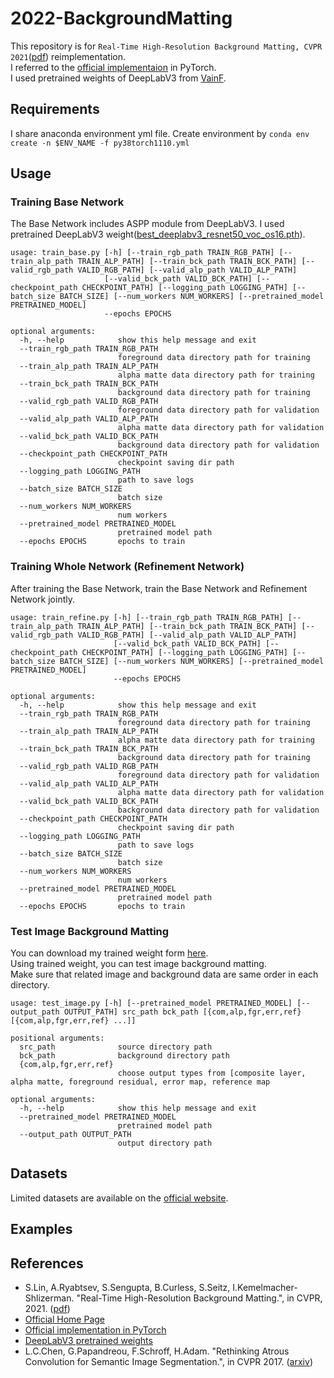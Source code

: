 # 2022-BackgroundMatting
This repository is for `Real-Time High-Resolution Background Matting, CVPR 2021`([pdf](https://openaccess.thecvf.com/content/CVPR2021/papers/Lin_Real-Time_High-Resolution_Background_Matting_CVPR_2021_paper.pdf)) reimplementation.  
I referred to the [official implementaion](https://github.com/PeterL1n/BackgroundMattingV2) in PyTorch.  
I used pretrained weights of DeepLabV3 from [VainF](https://github.com/VainF/DeepLabV3Plus-Pytorch).

## Requirements
I share anaconda environment yml file.
Create environment by `conda env create -n $ENV_NAME -f py38torch1110.yml`


## Usage
### Training Base Network
The Base Network includes ASPP module from DeepLabV3. I used pretrained DeepLabV3 weight([best_deeplabv3_resnet50_voc_os16.pth](https://www.dropbox.com/sh/w3z9z8lqpi8b2w7/AAB0vkl4F5vy6HdIhmRCTKHSa?dl=0)).

```
usage: train_base.py [-h] [--train_rgb_path TRAIN_RGB_PATH] [--train_alp_path TRAIN_ALP_PATH] [--train_bck_path TRAIN_BCK_PATH] [--valid_rgb_path VALID_RGB_PATH] [--valid_alp_path VALID_ALP_PATH]
                     [--valid_bck_path VALID_BCK_PATH] [--checkpoint_path CHECKPOINT_PATH] [--logging_path LOGGING_PATH] [--batch_size BATCH_SIZE] [--num_workers NUM_WORKERS] [--pretrained_model PRETRAINED_MODEL]
                     --epochs EPOCHS

optional arguments:
  -h, --help            show this help message and exit
  --train_rgb_path TRAIN_RGB_PATH
                        foreground data directory path for training
  --train_alp_path TRAIN_ALP_PATH
                        alpha matte data directory path for training
  --train_bck_path TRAIN_BCK_PATH
                        background data directory path for training
  --valid_rgb_path VALID_RGB_PATH
                        foreground data directory path for validation
  --valid_alp_path VALID_ALP_PATH
                        alpha matte data directory path for validation
  --valid_bck_path VALID_BCK_PATH
                        background data directory path for validation
  --checkpoint_path CHECKPOINT_PATH
                        checkpoint saving dir path
  --logging_path LOGGING_PATH
                        path to save logs
  --batch_size BATCH_SIZE
                        batch size
  --num_workers NUM_WORKERS
                        num workers
  --pretrained_model PRETRAINED_MODEL
                        pretrained model path
  --epochs EPOCHS       epochs to train
```

### Training Whole Network (Refinement Network)
After training the Base Network, train the Base Network and Refinement Network jointly.  
```
usage: train_refine.py [-h] [--train_rgb_path TRAIN_RGB_PATH] [--train_alp_path TRAIN_ALP_PATH] [--train_bck_path TRAIN_BCK_PATH] [--valid_rgb_path VALID_RGB_PATH] [--valid_alp_path VALID_ALP_PATH]
                       [--valid_bck_path VALID_BCK_PATH] [--checkpoint_path CHECKPOINT_PATH] [--logging_path LOGGING_PATH] [--batch_size BATCH_SIZE] [--num_workers NUM_WORKERS] [--pretrained_model PRETRAINED_MODEL]
                       --epochs EPOCHS

optional arguments:
  -h, --help            show this help message and exit
  --train_rgb_path TRAIN_RGB_PATH
                        foreground data directory path for training
  --train_alp_path TRAIN_ALP_PATH
                        alpha matte data directory path for training
  --train_bck_path TRAIN_BCK_PATH
                        background data directory path for training
  --valid_rgb_path VALID_RGB_PATH
                        foreground data directory path for validation
  --valid_alp_path VALID_ALP_PATH
                        alpha matte data directory path for validation
  --valid_bck_path VALID_BCK_PATH
                        background data directory path for validation
  --checkpoint_path CHECKPOINT_PATH
                        checkpoint saving dir path
  --logging_path LOGGING_PATH
                        path to save logs
  --batch_size BATCH_SIZE
                        batch size
  --num_workers NUM_WORKERS
                        num workers
  --pretrained_model PRETRAINED_MODEL
                        pretrained model path
  --epochs EPOCHS       epochs to train
  ```

### Test Image Background Matting
You can download my trained weight form [here](https://drive.google.com/drive/folders/1UnoNk7fp44PyDsyfdnIc6-wAzNxP9xgn?usp=sharing).  
Using trained weight, you can test image background matting.  
Make sure that related image and background data are same order in each directory.
```
usage: test_image.py [-h] [--pretrained_model PRETRAINED_MODEL] [--output_path OUTPUT_PATH] src_path bck_path [{com,alp,fgr,err,ref} [{com,alp,fgr,err,ref} ...]]

positional arguments:
  src_path              source directory path
  bck_path              background directory path
  {com,alp,fgr,err,ref}
                        choose output types from [composite layer, alpha matte, foreground residual, error map, reference map

optional arguments:
  -h, --help            show this help message and exit
  --pretrained_model PRETRAINED_MODEL
                        pretrained model path
  --output_path OUTPUT_PATH
                        output directory path
```

## Datasets
Limited datasets are available on the [official website](https://grail.cs.washington.edu/projects/background-matting-v2/#/datasets).

## Examples


## References
- S.Lin, A.Ryabtsev, S.Sengupta, B.Curless, S.Seitz, I.Kemelmacher-Shlizerman. "Real-Time High-Resolution Background Matting.", in CVPR, 2021. ([pdf](https://openaccess.thecvf.com/content/CVPR2021/papers/Lin_Real-Time_High-Resolution_Background_Matting_CVPR_2021_paper.pdf))
- [Official Home Page](https://grail.cs.washington.edu/projects/background-matting-v2/#/)
- [Official implementation in PyTorch](https://github.com/PeterL1n/BackgroundMattingV2)
- [DeepLabV3 pretrained weights](https://github.com/VainF/DeepLabV3Plus-Pytorch)
- L.C.Chen, G.Papandreou, F.Schroff, H.Adam. "Rethinking Atrous Convolution for Semantic Image Segmentation.", in CVPR 2017. ([arxiv](https://arxiv.org/abs/1706.05587))